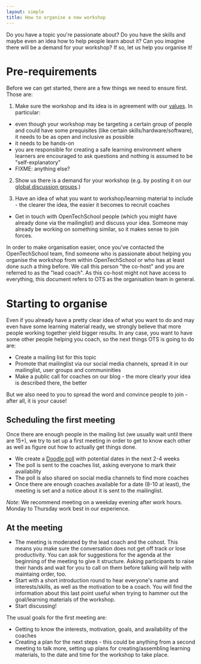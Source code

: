 ```yaml
---
layout: simple
title: How to organise a new workshop
---
```


Do you have a topic you're passionate about? Do you have the skills and maybe even an idea how to help people learn about it? Can you imagine there will be a demand for your workshop? If so, let us help you organise it!

# Pre-requirements
Before we can get started, there are a few things we need to ensure first. Those are:

 1. Make sure the workshop and its idea is in agreement with our [values](/values.html). In particular:
  * even though your workshop may be targeting a certain group of people and could have some prequisites (like certain skills/hardware/software), it needs to be as open and inclusive as possible
  * it needs to be hands-on
  * you are responsible for creating a safe learning environment where learners are encouraged to ask questions and nothing is assumed to be "self-explanatory"
  * FIXME: anything else?

 2. Show us there is a demand for your workshop (e.g. by posting it on our [global discussion groups](https://groups.google.com/a/opentechschool.org/forum/?fromgroups#!forum/discuss.global).)

 3. Have an idea of what you want to workshop/learning material to include - the clearer the idea, the easier it becomes to recruit coaches

 * Get in touch with OpenTechSchool people (which you might have already done via the mailinglist) and discuss your idea. Someone may already be working on something similar, so it makes sense to join forces.

In order to make organisation easier, once you've contacted the OpenTechSchool team, find someone who is passionate about helping you organise the workshop from within OpenTechSchool or who has at least done such a thing before. We call this person "the co-host" and you are referred to as the "lead coach". As this co-host might not have access to everything, this document refers to OTS as the organisation team in general.

# Starting to organise

Even if you already have a pretty clear idea of what you want to do and may even have some learning material ready, we strongly believe that more people working together yield bigger results. In any case, you want to have some other people helping you coach, so the next things OTS is going to do are:

 * Create a mailing list for this topic
 * Promote that mailinglist via our social media channels, spread it in our mailinglist, user groups and communinities
 * Make a public call for coaches on our blog - the more clearly your idea is described there, the better

But we also need to you to spread the word and convince people to join - after all, it is your cause!

## Scheduling the first meeting
Once there are enough people in the mailing list (we usually wait until there are 15+), we try to set up a first meeting in order to get to know each other as well as figure out how to actually get things done.

 * We create a [Doodle poll](http://www.doodle.com/) with potential dates in the next 2-4 weeks
 * The poll is sent to the coaches list, asking everyone to mark their availability
 * The poll is also shared on social media channels to find more coaches
 * Once there are enough coaches available for a date (8-10 at least), the meeting is set and a notice about it is sent to the mailinglist.

_Note_: We recommend meeting on a weekday evening after work hours. Monday to Thursday work best in our experience.

## At the meeting

 * The meeting is moderated by the lead coach and the cohost. This means you make sure the conversation does not get off track or lose productivity. You can ask for suggestions for the agenda at the beginning of the meeting to give it structure. Asking participants to raise their hands and wait for you to call on them before talking will help with maintaing order, too.
 * Start with a short introduction round to hear everyone's name and interests/skills, as well as the motivation to be a coach. You will find the information about this last point useful when trying to hammer out the goal/learning materials of the workshop.
 * Start discussing!

The usual goals for the first meeting are:
 * Getting to know the interests, motivation, goals, and availability of the coaches
 * Creating a plan for the next steps - this could be anything from a second meeting to talk more, setting up plans for creating/assembling learning materials, to the date and time for the workshop to take place.
